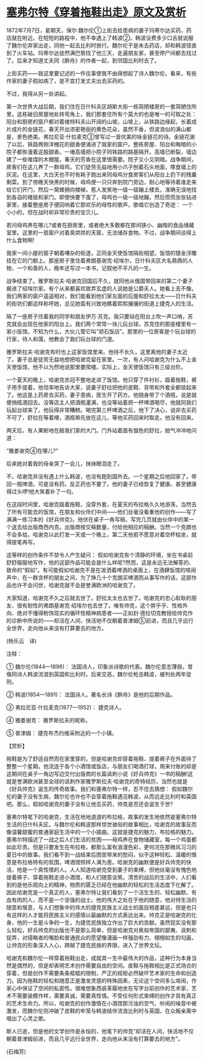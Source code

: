 # [塞弗尔特《穿着拖鞋出走》原文及赏析](https://www.vrrw.net/wx/12366.html)

1872年7月7日，星期天，保尔·魏尔伦①上街去给患病的妻子玛蒂尔达买药，药店就在附近。在短短的路程中，他不幸遇上了韩波②。韩波没费多少口舌就说服了魏尔伦弃家出走，同他一起去比利时旅行。魏尔伦于是未去药店，却和韩波径直到了火车站。玛蒂尔达徒然满巴黎找了他三天，走遍朋友家，甚至停尸间都去找过了。后来才知道丈夫同《醉舟》的作者一起，到邻国比利时去了。

上街买药——我这里要记述的一件往事使我不由得想起了诗人魏尔伦。看来，有些作家的妻子假如病了，是不宜打发丈夫出去买药的。

不过，我得从另一处讲起。

第一次世界大战后期，我们住在日什科夫区胡斯大街一栋简陋楼房的一套简陋住所里。这栋破旧房屋地处转弯角上，我们那套住所有个莫大的也是唯一的可取之处： 阳台和厨房的窗户都对着维特科夫山开阔的山坡。山坡上，从铁路边缘起，长着成片成片的金链花，春天开出浓密艳丽的黄色花朵，虽然不香，但波浪似的满山都是，景色绝美。弗拉尼亚·什拉麦克③曾写过一首优美的咏金链花的诗。金链花谢了以后，铁路两侧洋槐花的甜香便涌进了我家的窗户。整栋房屋、阳台和晦暗的小院子都弥漫着这股甜香。一堵高墙把小院子同铁路的路基隔开。高墙已断裂，墙边建了一些堆煤的木棚屋。春天的芳香在这里很需要。院子又小又阴暗。战争期间，房客们在这儿养了一群母鸡，它们徒劳无益地用小爪子刨着石头地面，啄食墙上的灰泥。在这里，大白天也不时有耗子跑出来同母鸡分食房客们从阳台上扔下的残羹剩菜。到了傍晚天快黑的时候，母鸡便一只只奔到院门旁边，耐心地等待着谁走来给它们开门，然后一窝蜂拥向楼梯，惹人发笑地一级一级蹦上楼去，准确无误地找到各自的楼层和家门。即使快要下蛋了，母鸡也一级一级地蹦，然后慌慌张张钻进家里，接着整座房子便回响着它那欢乐的母性的歌声，歌唱它创造了奇迹： 一个小小的，但在战时却非常珍贵的宝贝儿。



若问母鸡养在哪儿?或者在厨房里，或者绝大多数都在那间狭小、幽暗的食品储藏室里。这里的一扇窗户对着臭烘烘的天窗，无法储存食物。不过，战争期间谈得上什么食物啊!

我家一间小屋的窗子朝着嘈杂的街道，正同金天使饭馆隔街相望。饭馆的镀金浮雕挂在它的门额上。那座房子里住着弗朗基谢克·绍埃尔，日什科夫区大名鼎鼎的人物，一个和善的人，晚年还写过一本书，记叙他不平凡的一生。

战争结束了。雅罗斯拉夫·哈谢克回国后不久，就同他从俄国带回来的第二个妻子搬进了绍埃尔家。有个从来都喜欢故弄玄虚的人说她是公爵夫人。她看上去不像。我们两家的窗户遥遥相对，我们能看到他们家左面的后屋和舒拉太太——日什科夫的街坊们都这样称呼她，总见她蛮有兴致地瞧着熙熙攘攘的街道上捷克人的生活。

隔了一座房子住着我的同学和朋友伊万·苏克。我只要站在阳台上吹一声口哨，苏克就会出现在他家的阳台上。我们两个常常一块儿玩台球。苏克住的那座楼里有一家小饭馆。不知为什么，大伙儿管它叫“顽石饭店”。那里的一位房客是个玩台球的行家，待人和蔼，他教会了我们玩台球的门道。

雅罗斯拉夫·哈谢克有时也上这家饭馆里来。他待不长久，这里离他的妻子太近了。妻子总是徒劳无益地想把哈谢克留在家里。一次，有人问哈谢克为什么不上金天使饭馆，他不以为然地说那里要爬楼。实际上，金天使饭馆只有三级台阶。

一个夏天的晚上，哈谢克衣冠不整地走进了饭馆。他只穿了件衬衫，趿着拖鞋，裤子用手提着。他坦率地告诉大家，说妻子舒拉把他的皮鞋、背带和外套全都锁起来了。他这是上药房去买药，妻子患病，医生开了药方。他随身带了个酒瓶，说是就便捎瓶酒回去。没等店主人把酒瓶灌满，也没等站着把一杯啤酒喝尽，他就同我们玩起台球来了。他玩得非常糟糕。喝完第三杯啤酒之后，他下了决心，说非去买药不可了，舒拉在等着哩，酒瓶嘛先放在这儿，等他买药回来时取走。他没有回来。

两天后，有人果断地在敲我们家的大门。门外站着面有愠色的舒拉，她气冲冲地问道：

“雅娄谢克④在哪儿?”

后来她对着我的母亲哭了一会儿，抹抹眼泪走了。

不，哈谢克并没有遇上什么韩波，也没有跑到国外去。一个星期之后他回家了。带回一瓶啤酒，可是没有药。反正药也不要了。他的妻子已经恢复了健康。甚至健康得过头啰!他大笑着补了一句。

在这段时间里，哈谢克趿着拖鞋，没穿外套，在夏天的布拉格久久地游荡，当然去了所有可能去的饭馆，在朋友和伙伴们中间——他们丝毫没看重他的创作——写了满满一练习本的《好兵帅克》。他伏在桌子一角写稿，写完几页就由伙伴中的某一个送去给出版商西内克。出版商按交稿数量，付给他相应的稿酬。当然一个克朗也不会多给。哈谢克以此打发一天或一个晚上，第二天他若不愿意对着空杯枯坐，就得提笔再写。

这等样的创作条件不禁令人产生疑问： 假如哈谢克有个清静的环境，坐在书桌前舒舒服服地写作，他的这部作品可能会是什么样呢?然而，这是永远无法解答的、致命的“假如”。有可能假如哈谢克不是在泼洒着啤酒的桌面上，在酒肆饭馆的喧闹声中，在一群贪杯的朋友之间，为了挣几十个克朗买啤酒而从事写作的话，这部作品也许不会问世，哈谢克就不会是誉满欧洲的哈谢克了。

大家知道，哈谢克不久之后就去世了。舒拉太太也去世了。哈谢克的忠心耿耿的朋友、很有耐性的弗朗基谢克·绍埃尔也去世了。唯有帅克，这个胖乎乎、性格外向、绝对不懂得粉饰现实的循环性精神病患者——正如封·德拉切克教授给帅克作的诊断中所说的——却活在人间，快活地不仅朝着普津姆⑤前进，而且几乎远行全世界，走向他从来没有打算要去的地方。

(杨乐云　译)

注释：

① 魏尔伦(1844—1896)： 法国诗人，印象派诗歌的代表。魏尔伦意志薄弱，曾偕同诗人韩波流浪到英国和比利时。后来交恶，魏尔伦枪击韩波，被判处两年徒刑。

② 韩波(1854—1891)： 法国诗人。著名长诗《醉舟》是他的后期作品。

③ 弗拉尼亚·什拉麦克(1877—1952)： 捷克诗人。

④ 雅娄谢克： 雅罗斯拉夫的昵称。

⑤ 普津姆： 捷克布杰约维采附近的一个小镇。

【赏析】

拖鞋是为了舒适自然而在家里穿的，但是哈谢克却穿着拖鞋、提着裤子在外面待了整整一个星期。他流连于各个小酒馆或饭店，与朋友们喝酒打球，用来付账的却是这期间在桌子一角边写边交付出版商的长篇讽刺小说《好兵帅克》一书的稿酬!这就是誉满欧洲甚至全球的讽刺作家雅罗斯拉夫·哈谢克的奇特经历，当然也就是《好兵帅克》诞生的传奇故事。我们和塞弗尔特一样，忍不住去猜想： 假如魏尔伦的妻子没有生病，魏尔伦也许也不会穿着拖鞋遇见韩波，从而远走比利时和英国吧。那么，假如哈谢克的妻子没有让他去买药，帅克是否还会诞生于世?

塞弗尔特笔下的哈谢克，生活在地地道道的布拉格，故事的发生地依然是塞弗尔特生活的日什科夫区。与魏尔伦和韩波那样惊世骇俗的故事相比，哈谢克的故事反而像温馨甜蜜的普通家庭生活中的一个小插曲。这就是捷克的魅力，布拉格的魅力。塞弗尔特描述了一战之后人们生活的贫困——母鸡养在食物储藏室，每一个鸡蛋都如此珍贵。但是只要发生在布拉格，都那么富有浪漫色彩，更何况在那微风习习的夏日中的故事。我们看不到一战结束后困苦带来的愁闷，似乎这种轻松、温暖的惬意是布拉格特有的氛围，啤酒馆照样人满为患。哈谢克的幽默便是好兵帅克的快活，他是一个真性情的人。人人知道哈谢克受到妻子的束缚，但他丝毫没有愧色地提着裤子、穿着拖鞋走进小酒馆，和人们随意谈笑。清苦的战后的生活中，人们看到的是他乐观向上的精神，物质的匮乏已经在他幽默的轻松的生活态度下化解了。因此哈谢克是一个真正的人，塞弗尔特让我们看到了一个活生生的、轻松幽默、有血有肉的人，而不是一个坚强的战士。他的伟大之处在于他的随意，他对待生活的随意和惬意，与人们想象中的伟大的捷克民族主义战士的面目相差甚远，但是也只有这样的人才能将民族主义的感情以最幽默的方式表达出来。帅克正是哈谢克的化身，他的一生是斗争的一生，为捷克民族独立作出了巨大的贡献。虽然现实没有那么轻松，好兵帅克的出版也不是那么简单，但是哈谢克对奥匈帝国的鄙夷、讽刺和捉弄，对侵略者的嘴脸和普通民众的愿望像漫画一样强劲有力、栩栩如生的勾画，让帅克的形象深入人心，跨越了捷克民族的界限，进入了世界文坛。

哈谢克和魏尔伦一样穿着拖鞋出走，成就其一生中最伟大的作品，这种行为本身当然是偶然的，但是却表明艺术创作需要自由的空间。皮鞋与拖鞋相比是正式场合的穿着，但是创作不需要条条框框的限制，严正的规矩必然破坏艺术家的生命和创造力。因为拖鞋的轻松和随意正是激发灵感的特殊因素，无论这个空间多么喧闹，作家心中保证了空间的私密性。很难想象西装革履地坐在写字台前创作的艺术家，艺术不需要装模作样，需要真诚，需要真性情。不受任何形式束缚的创作才具有真正的艺术生命力。所以，哈谢克的创作激情在小酒馆那污浊的空气、吵闹的噪音中被激发，而魏尔伦则冲破了皮鞋的牢笼与韩波结伴流浪比利时与英国，在众叛亲离中唱出了心灵之歌。

斯人已逝，但是他的文学创作是永恒的，他笔下的帅克“却活在人间，快活地不仅朝着普津姆前进，而且几乎远行全世界，走向他从来没有打算要去的地方”。

(石梅芳)

